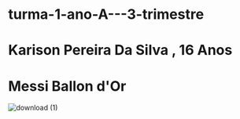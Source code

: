 # turma-1-ano-A---3-trimestre
# Karison Pereira Da Silva , 16 Anos

# Messi Ballon d'Or 

![download (1)](https://github.com/karisonbut9/turma-1-ano-A---3-trimestre/assets/147408496/1d1a8175-7e33-4353-92be-2ac5af2034bb)
